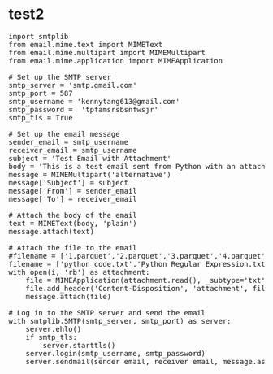 # test2
<pre>
import smtplib
from email.mime.text import MIMEText
from email.mime.multipart import MIMEMultipart
from email.mime.application import MIMEApplication

# Set up the SMTP server
smtp_server = 'smtp.gmail.com'
smtp_port = 587
smtp_username = 'kennytang613@gmail.com'
smtp_password =  'tpfamsrsbsnfwsjr'
smtp_tls = True

# Set up the email message
sender_email = smtp_username
receiver_email = smtp_username
subject = 'Test Email with Attachment'
body = 'This is a test email sent from Python with an attachment.'
message = MIMEMultipart('alternative')
message['Subject'] = subject
message['From'] = sender_email
message['To'] = receiver_email

# Attach the body of the email
text = MIMEText(body, 'plain')
message.attach(text)

# Attach the file to the email
#filename = ['1.parquet','2.parquet','3.parquet','4.parquet','5.parquet']
filename = ['python code.txt','Python Regular Expression.txt']
with open(i, 'rb') as attachment:
    file = MIMEApplication(attachment.read(), _subtype='txt')
    file.add_header('Content-Disposition', 'attachment', filename=i)
    message.attach(file)

# Log in to the SMTP server and send the email
with smtplib.SMTP(smtp_server, smtp_port) as server:
    server.ehlo()
    if smtp_tls:
        server.starttls()
    server.login(smtp_username, smtp_password)
    server.sendmail(sender_email, receiver_email, message.as_string())
</pre>
